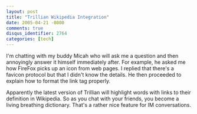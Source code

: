 ```yaml
---
layout: post
title: "Trillian Wikipedia Integration"
date: 2005-04-21 -0800
comments: true
disqus_identifier: 2764
categories: [tech]
---
```

I'm chatting with my buddy Micah who will ask me a question and then
annoyingly answer it himself immediately after. For example, he asked me
how FireFox picks up an icon from web pages. I replied that there's a
favicon protocol but that I didn't know the details. He then proceeded
to explain how to format the link tag properly.

Apparently the latest version of Trillian will highlight words with
links to their definition in Wikipedia. So as you chat with your
friends, you become a living breathing dictionary. That's a rather nice
feature for IM conversations.

